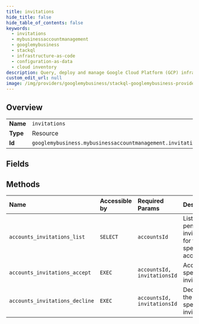 ```yaml
---
title: invitations
hide_title: false
hide_table_of_contents: false
keywords:
  - invitations
  - mybusinessaccountmanagement
  - googlemybusiness    
  - stackql
  - infrastructure-as-code
  - configuration-as-data
  - cloud inventory
description: Query, deploy and manage Google Cloud Platform (GCP) infrastructure and resources using SQL
custom_edit_url: null
image: /img/providers/googlemybusiness/stackql-googlemybusiness-provider-featured-image.png
---
```

  
    

## Overview
<table><tbody>
<tr><td><b>Name</b></td><td><code>invitations</code></td></tr>
<tr><td><b>Type</b></td><td>Resource</td></tr>
<tr><td><b>Id</b></td><td><code>googlemybusiness.mybusinessaccountmanagement.invitations</code></td></tr>
</tbody></table>

## Fields
## Methods
| Name | Accessible by | Required Params | Description |
|:-----|:--------------|:----------------|:------------|
| `accounts_invitations_list` | `SELECT` | `accountsId` | Lists pending invitations for the specified account. |
| `accounts_invitations_accept` | `EXEC` | `accountsId, invitationsId` | Accepts the specified invitation. |
| `accounts_invitations_decline` | `EXEC` | `accountsId, invitationsId` | Declines the specified invitation. |
